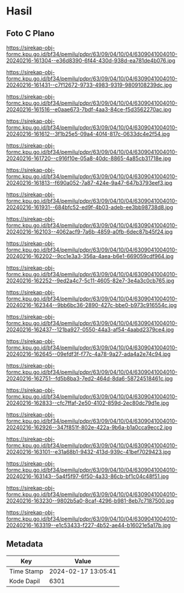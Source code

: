 # Hasil

## Foto C Plano

https://sirekap-obj-formc.kpu.go.id/bf34/pemilu/pdpr/63/09/04/10/04/6309041004010-20240216-161304--e36d8390-6f44-430d-938d-ea781de4b076.jpg

https://sirekap-obj-formc.kpu.go.id/bf34/pemilu/pdpr/63/09/04/10/04/6309041004010-20240216-161431--c7f12672-9733-4983-9319-9809108239dc.jpg

https://sirekap-obj-formc.kpu.go.id/bf34/pemilu/pdpr/63/09/04/10/04/6309041004010-20240216-161516--e0aae673-7bdf-4aa3-84ce-f5d3562270ac.jpg

https://sirekap-obj-formc.kpu.go.id/bf34/pemilu/pdpr/63/09/04/10/04/6309041004010-20240216-161612--3f1b25e5-09a4-40f4-817c-0633dc4e2f54.jpg

https://sirekap-obj-formc.kpu.go.id/bf34/pemilu/pdpr/63/09/04/10/04/6309041004010-20240216-161720--c916f10e-05a8-40dc-8865-4a85cb31718e.jpg

https://sirekap-obj-formc.kpu.go.id/bf34/pemilu/pdpr/63/09/04/10/04/6309041004010-20240216-161813--f690a052-7a87-424e-9a47-647b3793eef3.jpg

https://sirekap-obj-formc.kpu.go.id/bf34/pemilu/pdpr/63/09/04/10/04/6309041004010-20240216-161931--684bfc52-ed9f-4b03-adeb-ee3bb98738d8.jpg

https://sirekap-obj-formc.kpu.go.id/bf34/pemilu/pdpr/63/09/04/10/04/6309041004010-20240216-162103--4062acf9-7a6b-4859-a0fb-6dec87b45f24.jpg

https://sirekap-obj-formc.kpu.go.id/bf34/pemilu/pdpr/63/09/04/10/04/6309041004010-20240216-162202--9cc1e3a3-356a-4aea-b6e1-669059cdf964.jpg

https://sirekap-obj-formc.kpu.go.id/bf34/pemilu/pdpr/63/09/04/10/04/6309041004010-20240216-162252--9ed2a4c7-5c11-4605-82e7-3e4a3c0cb765.jpg

https://sirekap-obj-formc.kpu.go.id/bf34/pemilu/pdpr/63/09/04/10/04/6309041004010-20240216-162344--9bb6bc36-2890-427c-bbe0-b973c916554c.jpg

https://sirekap-obj-formc.kpu.go.id/bf34/pemilu/pdpr/63/09/04/10/04/6309041004010-20240216-162437--121ba927-0550-44a3-af54-4aabd2379ce4.jpg

https://sirekap-obj-formc.kpu.go.id/bf34/pemilu/pdpr/63/09/04/10/04/6309041004010-20240216-162645--09efdf3f-f77c-4a78-9a27-ada4a2e74c94.jpg

https://sirekap-obj-formc.kpu.go.id/bf34/pemilu/pdpr/63/09/04/10/04/6309041004010-20240216-162751--fd5b8ba3-7ed2-464d-8da6-58724518461c.jpg

https://sirekap-obj-formc.kpu.go.id/bf34/pemilu/pdpr/63/09/04/10/04/6309041004010-20240216-162833--cfc7ffaf-2e50-4102-859d-2ec80dc79d1e.jpg

https://sirekap-obj-formc.kpu.go.id/bf34/pemilu/pdpr/63/09/04/10/04/6309041004010-20240216-162926--347f851f-802e-422a-9b6a-b1a0cca9ecc2.jpg

https://sirekap-obj-formc.kpu.go.id/bf34/pemilu/pdpr/63/09/04/10/04/6309041004010-20240216-163101--e31a68b1-9432-413d-939c-41bef7029423.jpg

https://sirekap-obj-formc.kpu.go.id/bf34/pemilu/pdpr/63/09/04/10/04/6309041004010-20240216-163143--5a4f5f97-6f50-4a33-86cb-bf1c04c48f51.jpg

https://sirekap-obj-formc.kpu.go.id/bf34/pemilu/pdpr/63/09/04/10/04/6309041004010-20240216-163230--9802b5a0-8caf-4296-b981-8eb7c7187500.jpg

https://sirekap-obj-formc.kpu.go.id/bf34/pemilu/pdpr/63/09/04/10/04/6309041004010-20240216-163319--e1c53433-f227-4b52-ae44-b16021e5a17b.jpg


## Metadata

| Key        | Value               |
| ---------- | ------------------- |
| Time Stamp | 2024-02-17 13:05:41 |
| Kode Dapil | 6301                |



